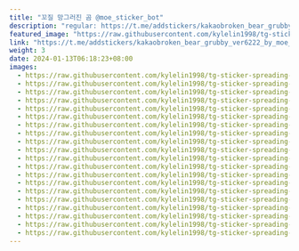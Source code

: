 ```yaml
---
title: "꼬질 망그러진 곰 @moe_sticker_bot"
description: "regular: https://t.me/addstickers/kakaobroken_bear_grubby_ver6222_by_moe_sticker_bot"
featured_image: "https://raw.githubusercontent.com/kylelin1998/tg-sticker-spreading-worldwide-images/main/img/1f0cb5a6-8c3b-4740-9ee6-bdf318b92588.jpg"
link: "https://t.me/addstickers/kakaobroken_bear_grubby_ver6222_by_moe_sticker_bot"
weight: 3
date: 2024-01-13T06:18:23+08:00
images:
  - https://raw.githubusercontent.com/kylelin1998/tg-sticker-spreading-worldwide-images/main/img/1f0cb5a6-8c3b-4740-9ee6-bdf318b92588.jpg
  - https://raw.githubusercontent.com/kylelin1998/tg-sticker-spreading-worldwide-images/main/img/f1f96af2-a82c-4e1f-a383-e40989a4f4b0.jpg
  - https://raw.githubusercontent.com/kylelin1998/tg-sticker-spreading-worldwide-images/main/img/6bc5194f-f0fe-451d-a11a-3c87750b35cc.jpg
  - https://raw.githubusercontent.com/kylelin1998/tg-sticker-spreading-worldwide-images/main/img/9b9deaae-cd11-433a-863c-ea5f19b073f6.jpg
  - https://raw.githubusercontent.com/kylelin1998/tg-sticker-spreading-worldwide-images/main/img/b693f6ad-3132-4799-b3f5-b2ac9e4c256e.jpg
  - https://raw.githubusercontent.com/kylelin1998/tg-sticker-spreading-worldwide-images/main/img/8700000f-06bf-4345-8b33-1205c95fa4b9.jpg
  - https://raw.githubusercontent.com/kylelin1998/tg-sticker-spreading-worldwide-images/main/img/aa33427c-da93-4fa8-ad5f-bd78796d87a5.jpg
  - https://raw.githubusercontent.com/kylelin1998/tg-sticker-spreading-worldwide-images/main/img/1a7c509f-f005-4d0f-991b-6fb8e6690008.jpg
  - https://raw.githubusercontent.com/kylelin1998/tg-sticker-spreading-worldwide-images/main/img/4bee5efa-8d0a-486b-bcf7-ceac0eba55a5.jpg
  - https://raw.githubusercontent.com/kylelin1998/tg-sticker-spreading-worldwide-images/main/img/7b4873ec-ba02-4b99-98f2-0ac93d1d5524.jpg
  - https://raw.githubusercontent.com/kylelin1998/tg-sticker-spreading-worldwide-images/main/img/c55ad5a8-e64e-4d15-b360-ae7a2910ddfb.jpg
  - https://raw.githubusercontent.com/kylelin1998/tg-sticker-spreading-worldwide-images/main/img/c8b17070-0fe6-4a5c-9799-56d8e725eae2.jpg
  - https://raw.githubusercontent.com/kylelin1998/tg-sticker-spreading-worldwide-images/main/img/dc9bcd6e-2d7d-4201-9dca-ef6bf87d7fdd.jpg
  - https://raw.githubusercontent.com/kylelin1998/tg-sticker-spreading-worldwide-images/main/img/4948964f-502c-47b2-9483-cb90b56af9f0.jpg
  - https://raw.githubusercontent.com/kylelin1998/tg-sticker-spreading-worldwide-images/main/img/72384f3d-cd00-4552-a425-9252de168eab.jpg
  - https://raw.githubusercontent.com/kylelin1998/tg-sticker-spreading-worldwide-images/main/img/d8a7aad0-40d8-44b2-ba30-52e2d95cb7e4.jpg
  - https://raw.githubusercontent.com/kylelin1998/tg-sticker-spreading-worldwide-images/main/img/bb04c284-7fba-4cdf-9bd7-fe85488dd884.jpg
  - https://raw.githubusercontent.com/kylelin1998/tg-sticker-spreading-worldwide-images/main/img/66285852-b7e6-4460-a784-fe8a3c996a4b.jpg
  - https://raw.githubusercontent.com/kylelin1998/tg-sticker-spreading-worldwide-images/main/img/d7055b9a-f176-4f12-bb37-e70fd8a8f297.jpg
  - https://raw.githubusercontent.com/kylelin1998/tg-sticker-spreading-worldwide-images/main/img/62df3615-b990-49c3-ae70-2fce6bbe54f0.jpg
---
```

